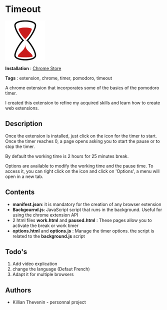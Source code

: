 # Timeout

![Icon Timeout](src/img/sablieractive.png)

**Installation** : [Chrome Store](https://chrome.google.com/webstore/detail/timeout/ongfebkehghljhhlgjodigaifgnclnjj)

**Tags** : extension, chrome, timer, pomodoro, timeout

A chrome extension that incorporates some of the basics of the pomodoro timer.

I created this extension to refine my acquired skills and learn how to create web extensions.

## Description
Once the extension is installed, just click on the icon for the timer to start. Once the timer reaches 0, a page opens asking you to start the pause or to stop the timer.

By default the working time is 2 hours for 25 minutes break.

Options are available to modify the working time and the pause time. To access it, you can right click on the icon and click on 'Options', a menu will open in a new tab.

## Contents

- **manifest.json**: it is mandatory for the creation of any browser extension
- **Backgournd.js**: JavaScript script that runs in the background. Useful for using the chrome extension API
- 2 html files **work.html** and **paused.html** : These pages allow you to activate the break or work timer
- **options.html** and **options.js** : Manage the timer options. the script is related to the **background.js** script
  
## Todo's
1. Add video explication
2. change the language (Defaut French)
3. Adapt it for multiple browsers

## Authors
- Killian Thevenin - personnal project
